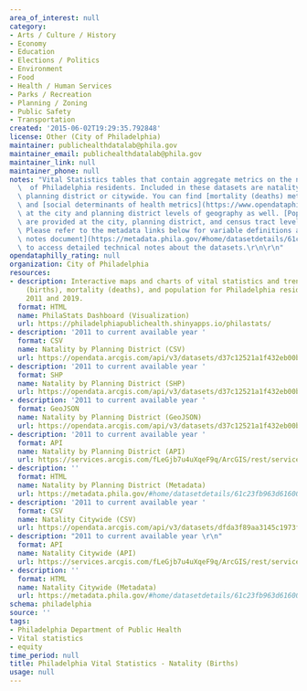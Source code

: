 ```yaml
---
area_of_interest: null
category:
- Arts / Culture / History
- Economy
- Education
- Elections / Politics
- Environment
- Food
- Health / Human Services
- Parks / Recreation
- Planning / Zoning
- Public Safety
- Transportation
created: '2015-06-02T19:29:35.792848'
license: Other (City of Philadelphia)
maintainer: publichealthdatalab@phila.gov
maintainer_email: publichealthdatalab@phila.gov
maintainer_link: null
maintainer_phone: null
notes: "Vital Statistics tables that contain aggregate metrics on the natality (births)\
  \  of Philadelphia residents. Included in these datasets are natality metrics by\
  \ planning district or citywide. You can find [mortality (deaths) metrics](https://www.opendataphilly.org/dataset/philadelphia-vital-statistics-mortality-deaths),\
  \ and [social determinants of health metrics](https://www.opendataphilly.org/dataset/philadelphia-vital-statistics-social-determinants-of-health-sdoh)\
  \ at the city and planning district levels of geography as well. [Population metrics](https://www.opendataphilly.org/dataset/philadelphia-vital-statistics-population-metrics)\
  \ are provided at the city, planning district, and census tract levels of geography.\
  \ Please refer to the metadata links below for variable definitions and [this technical\
  \ notes document](https://metadata.phila.gov/#home/datasetdetails/61c23fb963d616001ef54695/representationdetails/624cb0c4782b6a001ebc26f3/kn-asset/142-534-251-6279872beb52cc001e87008f/technicalnotesformetadata5.9.22.pdf)\
  \ to access detailed technical notes about the datasets.\r\n\r\n"
opendataphilly_rating: null
organization: City of Philadelphia
resources:
- description: Interactive maps and charts of vital statistics and trends in natality
    (births), mortality (deaths), and population for Philadelphia residents between
    2011 and 2019.
  format: HTML
  name: PhilaStats Dashboard (Visualization)
  url: https://philadelphiapublichealth.shinyapps.io/philastats/
- description: '2011 to current available year '
  format: CSV
  name: Natality by Planning District (CSV)
  url: https://opendata.arcgis.com/api/v3/datasets/d37c12521a1f432eb00b5896a19c79b8_0/downloads/data?format=csv&spatialRefId=4326
- description: '2011 to current available year '
  format: SHP
  name: Natality by Planning District (SHP)
  url: https://opendata.arcgis.com/api/v3/datasets/d37c12521a1f432eb00b5896a19c79b8_0/downloads/data?format=shp&spatialRefId=4326
- description: '2011 to current available year '
  format: GeoJSON
  name: Natality by Planning District (GeoJSON)
  url: https://opendata.arcgis.com/api/v3/datasets/d37c12521a1f432eb00b5896a19c79b8_0/downloads/data?format=geojson&spatialRefId=4326
- description: '2011 to current available year '
  format: API
  name: Natality by Planning District (API)
  url: https://services.arcgis.com/fLeGjb7u4uXqeF9q/ArcGIS/rest/services/Vital_Natality_PD/FeatureServer/0/query?where=1%3D1
- description: ''
  format: HTML
  name: Natality by Planning District (Metadata)
  url: https://metadata.phila.gov/#home/datasetdetails/61c23fb963d616001ef54695/representationdetails/6255e19bbbe9f1002029bf54/
- description: '2011 to current available year '
  format: CSV
  name: Natality Citywide (CSV)
  url: https://opendata.arcgis.com/api/v3/datasets/dfda3f89aa3145c1973f995dfd781dd5_0/downloads/data?format=csv&spatialRefId=4326
- description: "2011 to current available year \r\n"
  format: API
  name: Natality Citywide (API)
  url: https://services.arcgis.com/fLeGjb7u4uXqeF9q/ArcGIS/rest/services/Vital_Natality_Cty/FeatureServer/0/query?where=1%3D1
- description: ''
  format: HTML
  name: Natality Citywide (Metadata)
  url: https://metadata.phila.gov/#home/datasetdetails/61c23fb963d616001ef54695/representationdetails/624cb0c4782b6a001ebc26f3/
schema: philadelphia
source: ''
tags:
- Philadelphia Department of Public Health
- Vital statistics
- equity
time_period: null
title: Philadelphia Vital Statistics - Natality (Births)
usage: null
---
```

